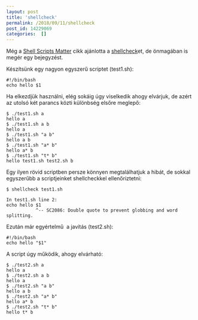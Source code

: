 ```yaml
---
layout: post
title: 'shellcheck'
permalink: /2018/09/11/shellcheck
post_id: 14229069
categories:  []
---
```


Még a 
[Shell Scripts Matter](https://commandlineblog.melda.info/2017/06/13/cikkajanlo_shell_scripts_matter) cikk ajánlotta a 
[shellcheck](https://www.shellcheck.net/)et, de önmagában is megér egy bejegyzést.

Készítsünk egy nagyon egyszerű scriptet (test1.sh):

```
#!/bin/bash
echo hello $1
```

Ha elkezdjük használni, elég sokáig úgy viselkedik ahogy elvárjuk, de azért az utolsó két parancs közti különbség elsőre meglepő:

```
$ ./test1.sh a
hello a
$ ./test1.sh a b
hello a
$ ./test1.sh "a b"
hello a b
$ ./test1.sh "a* b"
hello a* b
$ ./test1.sh "t* b"
hello test1.sh test2.sh b
```

Egy ilyen rövid scriptben persze könnyen megtalálhatjuk a hibát, de sokkal egyszerűbb a scriptjeinket shellcheckkel ellenőriztetni:

```
$ shellcheck test1.sh

In test1.sh line 2:
echo hello $1
           ^-- SC2086: Double quote to prevent globbing and word splitting.
```

Ezután már egyértelmű  a javítás (test2.sh):

```
#!/bin/bash
echo hello "$1"
```

A script úgy működik, ahogy elvárható:

```
$ ./test2.sh a
hello a
$ ./test2.sh a b
hello a
$ ./test2.sh "a b"
hello a b
$ ./test2.sh "a* b"
hello a* b
$ ./test2.sh "t* b"
hello t* b
```

 